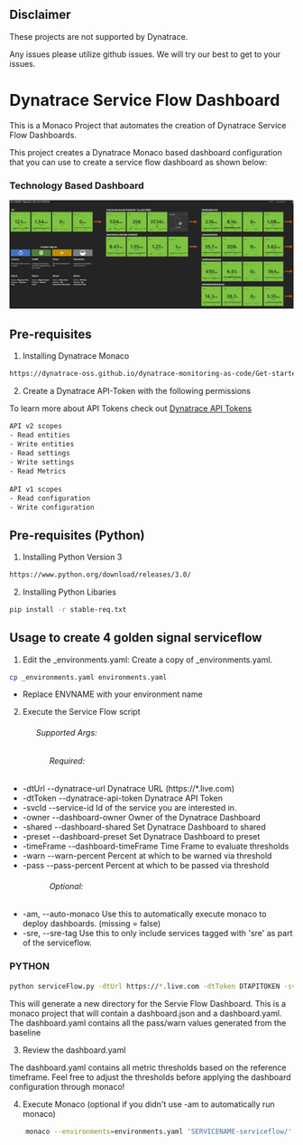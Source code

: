 ## Disclaimer
These projects are not supported by Dynatrace. 

Any issues please utilize github issues. 
We will try our best to get to your issues.

# Dynatrace Service Flow Dashboard

This is a Monaco Project that automates the creation of Dynatrace Service Flow Dashboards.

This project creates a Dynatrace Monaco based dashboard configuration that you can use to create a service flow dashboard as shown below:

### Technology Based Dashboard
![](./image/dashboard.png)


## Pre-requisites 
1. Installing Dynatrace Monaco

```bash
https://dynatrace-oss.github.io/dynatrace-monitoring-as-code/Get-started/installation
```

2. Create a Dynatrace API-Token with the following permissions

To learn more about API Tokens check out [Dynatrace API Tokens](https://www.dynatrace.com/support/help/dynatrace-api/basics/dynatrace-api-authentication)

```
API v2 scopes
- Read entities
- Write entities
- Read settings
- Write settings
- Read Metrics

API v1 scopes
- Read configuration
- Write configuration
```
## Pre-requisites (Python)

1. Installing Python Version 3

```bash
https://www.python.org/download/releases/3.0/
```

2. Installing Python Libaries
```bash
pip install -r stable-req.txt
```

## Usage to create 4 golden signal serviceflow
1. Edit the _environments.yaml:
Create a copy of _environments.yaml.
```bash
cp _environments.yaml environments.yaml
```
- Replace ENVNAME with your environment name

2. Execute the Service Flow script
###### &nbsp;&nbsp;&nbsp;&nbsp;&nbsp;&nbsp;&nbsp;&nbsp;&nbsp;&nbsp;&nbsp;&nbsp;Supported Args:
###### &nbsp;&nbsp;&nbsp;&nbsp;&nbsp;&nbsp;&nbsp;&nbsp;&nbsp;&nbsp;&nbsp;&nbsp;&nbsp;&nbsp;&nbsp;&nbsp;&nbsp;&nbsp;Required:
-  -dtUrl  --dynatrace-url Dynatrace URL (https://*.live.com)
-  -dtToken  --dynatrace-api-token Dynatrace API Token
-  -svcId  --service-id Id of the service you are interested in.
-  -owner  --dashboard-owner  Owner of the Dynatrace Dashboard
-  -shared  --dashboard-shared  Set Dynatrace Dashboard to shared
-  -preset  --dashboard-preset  Set Dynatrace Dashboard to preset
-  -timeFrame  --dashboard-timeFrame Time Frame to evaluate thresholds
-  -warn --warn-percent Percent at which to be warned via threshold
-  -pass --pass-percent Percent at which to be passed via threshold
###### &nbsp;&nbsp;&nbsp;&nbsp;&nbsp;&nbsp;&nbsp;&nbsp;&nbsp;&nbsp;&nbsp;&nbsp;&nbsp;&nbsp;&nbsp;&nbsp;&nbsp;&nbsp;Optional:
- -am, --auto-monaco    Use this to automatically execute monaco to deploy dashboards. (missing = false)
- -sre, --sre-tag  Use this to only include services tagged with 'sre' as part of the serviceflow.

### PYTHON
```bash
python serviceFlow.py -dtUrl https://*.live.com -dtToken DTAPITOKEN -svcId SERVICE-ID -owner OWNER -shared true/false -preset true/false -timeFrame now-1d -warn 5 -pass 10
```

This will generate a new directory for the Servie Flow Dashboard.
This is a monaco project that will contain a dashboard.json and a dashboard.yaml. The dashboard.yaml contains all the pass/warn values generated from the baseline

3. Review the dashboard.yaml

The dashboard.yaml contains all metric thresholds based on the reference timeframe. Feel free to adjust the thresholds before applying the dashboard configuration through monaco!

4. Execute Monaco (optional if you didn't use -am to automatically run monaco)
```bash
	monaco --environments=environments.yaml 'SERVICENAME-serviceflow/'
```
